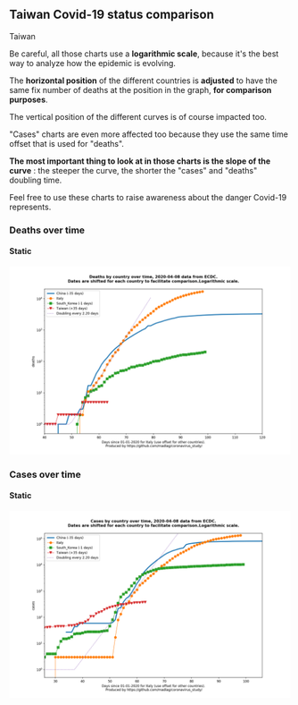 ## Taiwan Covid-19 status comparison 

Taiwan



Be careful, all those charts use a **logarithmic scale**, because it's the best way to analyze how the epidemic is evolving.
 
The **horizontal position** of the different countries is **adjusted** to have the same fix number of deaths at the position in the graph, **for comparison purposes**.

The vertical position of the different curves is of course impacted too.

"Cases" charts are even more affected too because they use the same time offset that is used for "deaths".

**The most important thing to look at in those charts is the slope of the curve** : the steeper the curve, the shorter the "cases" and "deaths" doubling time.

Feel free to use these charts to raise awareness about the danger Covid-19 represents. 


 
### Deaths over time
 
#### Static
![Taiwan covid-19 deaths static chart](https://raw.githubusercontent.com/madlag/coronavirus_study/master/notebooks/graphs/2020-04-08/countries/Taiwan/2020-04-08_Taiwan_deaths.png "Taiwan covid-19 deaths static chart")   

 
### Cases over time
 
#### Static
![Taiwan covid-19 cases static chart](https://raw.githubusercontent.com/madlag/coronavirus_study/master/notebooks/graphs/2020-04-08/countries/Taiwan/2020-04-08_Taiwan_cases.png "Taiwan covid-19 cases static chart")   

